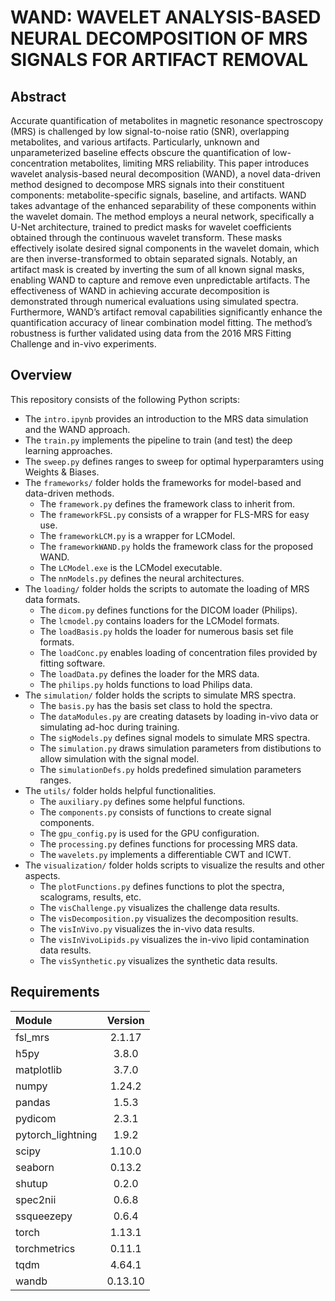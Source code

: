 # WAND: WAVELET ANALYSIS-BASED NEURAL DECOMPOSITION OF MRS SIGNALS FOR ARTIFACT REMOVAL

## Abstract

Accurate quantification of metabolites in magnetic resonance spectroscopy (MRS) is challenged by low
signal-to-noise ratio (SNR), overlapping metabolites, and various artifacts. Particularly, unknown and
unparameterized baseline effects obscure the quantification of low-concentration metabolites, limiting MRS
reliability. This paper introduces wavelet analysis-based neural decomposition (WAND), a novel data-driven
method designed to decompose MRS signals into their constituent components: metabolite-specific signals,
baseline, and artifacts. WAND takes advantage of the enhanced separability of these components within
the wavelet domain. The method employs a neural network, specifically a U-Net architecture, trained to
predict masks for wavelet coefficients obtained through the continuous wavelet transform. These masks
effectively isolate desired signal components in the wavelet domain, which are then inverse-transformed
to obtain separated signals. Notably, an artifact mask is created by inverting the sum of all known signal
masks, enabling WAND to capture and remove even unpredictable artifacts. The effectiveness of WAND in
achieving accurate decomposition is demonstrated through numerical evaluations using simulated spectra.
Furthermore, WAND’s artifact removal capabilities significantly enhance the quantification accuracy of
linear combination model fitting. The method’s robustness is further validated using data from the 2016
MRS Fitting Challenge and in-vivo experiments.

## Overview

This repository consists of the following Python scripts:
* The `intro.ipynb` provides an introduction to the MRS data simulation and the WAND approach.
* The `train.py` implements the pipeline to train (and test) the deep learning approaches.
* The `sweep.py` defines ranges to sweep for optimal hyperparamters using Weights & Biases.
* The `frameworks/` folder holds the frameworks for model-based and data-driven methods.
  * The `framework.py` defines the framework class to inherit from.
  * The `frameworkFSL.py` consists of a wrapper for FLS-MRS for easy use.
  * The `frameworkLCM.py` is a wrapper for LCModel.
  * The `frameworkWAND.py` holds the framework class for the proposed WAND.
  * The `LCModel.exe` is the LCModel executable.
  * The `nnModels.py` defines the neural architectures.
* The `loading/` folder holds the scripts to automate the loading of MRS data formats.
  * The `dicom.py` defines functions for the DICOM loader (Philips).
  * The `lcmodel.py` contains loaders for the LCModel formats.
  * The `loadBasis.py` holds the loader for numerous basis set file formats.
  * The `loadConc.py` enables loading of concentration files provided by fitting software.
  * The `loadData.py` defines the loader for the MRS data.
  * The `philips.py` holds functions to load Philips data.
* The `simulation/` folder holds the scripts to simulate MRS spectra.
  * The `basis.py` has the basis set class to hold the spectra.
  * The `dataModules.py` are creating datasets by loading in-vivo data or simulating ad-hoc during training.
  * The `sigModels.py` defines signal models to simulate MRS spectra.
  * The `simulation.py` draws simulation parameters from distibutions to allow simulation with the signal model.
  * The `simulationDefs.py` holds predefined simulation parameters ranges.
* The `utils/` folder holds helpful functionalities.
  * The `auxiliary.py` defines some helpful functions.
  * The `components.py` consists of functions to create signal components.
  * The `gpu_config.py` is used for the GPU configuration.
  * The `processing.py` defines functions for processing MRS data.
  * The `wavelets.py` implements a differentiable CWT and ICWT.
* The `visualization/` folder holds scripts to visualize the results and other aspects.
  * The `plotFunctions.py` defines functions to plot the spectra, scalograms, results, etc.
  * The `visChallenge.py` visualizes the challenge data results.
  * The `visDecomposition.py` visualizes the decomposition results.
  * The `visInVivo.py` visualizes the in-vivo data results.
  * The `visInVivoLipids.py` visualizes the in-vivo lipid contamination data results.
  * The `visSynthetic.py` visualizes the synthetic data results.


## Requirements

| Module            | Version |
|:------------------|:-------:|
| fsl_mrs           | 2.1.17  |
| h5py              | 3.8.0   |
| matplotlib        | 3.7.0   |
| numpy             | 1.24.2  |
| pandas            | 1.5.3   |
| pydicom           | 2.3.1   |
| pytorch_lightning | 1.9.2   |
| scipy             | 1.10.0  |
| seaborn	    | 0.13.2  |
| shutup            | 0.2.0   |
| spec2nii          | 0.6.8   |
| ssqueezepy        | 0.6.4   |
| torch             | 1.13.1  |
| torchmetrics      | 0.11.1  |
| tqdm              | 4.64.1  |
| wandb             | 0.13.10 |